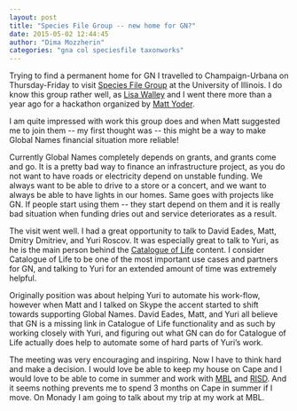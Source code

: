 ```yaml
---
layout: post
title: "Species File Group -- new home for GN?"
date: 2015-05-02 12:44:45
author: "Dima Mozzherin"
categories: "gna col speciesfile taxonworks"
---
```


Trying to find a permanent home for GN I travelled to Champaign-Urbana on
Thursday-Friday to visit [Species File Group][sfg] at the University of
Illinois. I do know this group rather well, as [Lisa Walley][lisa] and I went
there more than a year ago for a hackathon organized by [Matt Yoder][matt].

I am quite impressed with work this group does and when Matt suggested
me to join them -- my first thought was -- this might be a way to make
Global Names financial situation more reliable!

Currently Global Names completely depends on grants, and grants come and go. It
is a pretty bad way to finance an infrastructure project, as you do not want to
have roads or electricity depend on unstable funding. We always want to be able
to drive to a store or a concert, and we want to always be able to have lights
in our homes.  Same goes with projects like GN. If people start using them --
they start depend on them and it is really bad situation when funding dries out
and service deteriorates as a result.

The visit went well. I had a great opportunity to talk to David Eades, Matt,
Dmitry Dmitriev, and Yuri Roscov. It was especially great to talk to Yuri, as
he is the main person behind the [Catalogue of Life][col] content. I consider
Catalogue of Life to be one of the most important use cases and partners for
GN, and talking to Yuri for an extended amount of time was extremely
helpful.

Originally position was about helping Yuri to automate his work-flow, however
when Matt and I talked on Skype the accent started to shift towards supporting
Global Names. David Eades, Matt, and Yuri all believe that GN is a missing link
in Catalogue of Life functionality and as such by working closely with Yuri,
and figuring out what GN can do for Catalogue of Life actually does help to
automate some of hard parts of Yuri&rsquo;s work.

The meeting was very encouraging and inspiring. Now I have to think hard and
make a decision.  I would love be able to keep my house on Cape and I would
love to be able to come in summer and work with [MBL][mbl] and [RISD][risd].
And it seems nothing prevents me to spend 3 months on Cape in summer if I move.
On Monady I am going to talk about my trip at my work at MBL.

[sfg]: http://software.speciesfile.org/HomePage/Software/SoftwareHomePage.aspx
[lisa]: https://github.com/lwalley
[matt]: https://github.com/mjy
[col]: http://www.catalogueoflife.org/
[mbl]: http://mbl.edu
[risd]: http://www.risd.edu/

